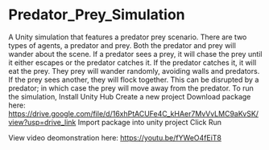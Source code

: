 # Predator_Prey_Simulation
A Unity simulation that features a predator prey scenario.
There are two types of agents, a predator and prey. Both the predator and prey will wander about the scene. If a predator sees a prey, it will 
chase the prey until it either escapes or the predator catches it. If the predator catches it, it will 
eat the prey. They prey will wander randomly, avoiding walls and predators. If the prey sees 
another, they will flock together. This can be disrupted by a predator; in which case the prey will 
move away from the predator.
To run the simulation, 
Install Unity Hub
Create a new project
Download package here: https://drive.google.com/file/d/16xhPtACUFe4C_kHAer7MvVvLMC9aKvSK/view?usp=drive_link
Import package into unity project
Click Run

View video deomonstration here: https://youtu.be/fYWeO4fEiT8
